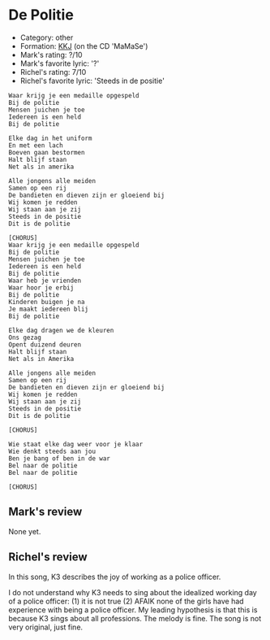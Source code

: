 # De Politie

 * Category: other
 * Formation: [KKJ](Kkj.md) (on the CD 'MaMaSe')
 * Mark's rating: ?/10
 * Mark's  favorite lyric: '?'
 * Richel's rating: 7/10
 * Richel's favorite lyric: 'Steeds in de positie'


```
Waar krijg je een medaille opgespeld
Bij de politie
Mensen juichen je toe
Iedereen is een held
Bij de politie

Elke dag in het uniform
En met een lach
Boeven gaan bestormen
Halt blijf staan
Net als in amerika

Alle jongens alle meiden
Samen op een rij
De bandieten en dieven zijn er gloeiend bij
Wij komen je redden
Wij staan aan je zij
Steeds in de positie
Dit is de politie

[CHORUS]
Waar krijg je een medaille opgespeld
Bij de politie
Mensen juichen je toe
Iedereen is een held
Bij de politie
Waar heb je vrienden
Waar hoor je erbij
Bij de politie
Kinderen buigen je na
Je maakt iedereen blij
Bij de politie

Elke dag dragen we de kleuren
Ons gezag
Opent duizend deuren
Halt blijf staan
Net als in Amerika

Alle jongens alle meiden
Samen op een rij
De bandieten en dieven zijn er gloeiend bij
Wij komen je redden
Wij staan aan je zij
Steeds in de positie
Dit is de politie

[CHORUS]

Wie staat elke dag weer voor je klaar
Wie denkt steeds aan jou
Ben je bang of ben in de war
Bel naar de politie
Bel naar de politie

[CHORUS]
```

## Mark's review

None yet.

## Richel's review

In this song, K3 describes the joy of working as a police officer.

I do not understand why K3 needs to sing about the idealized working day of a police officer: (1) it is not true (2) AFAIK none of the girls have had experience with being a police officer. My leading hypothesis is that this is because K3 sings about all professions. The melody is fine. The song is not very original, just fine.





